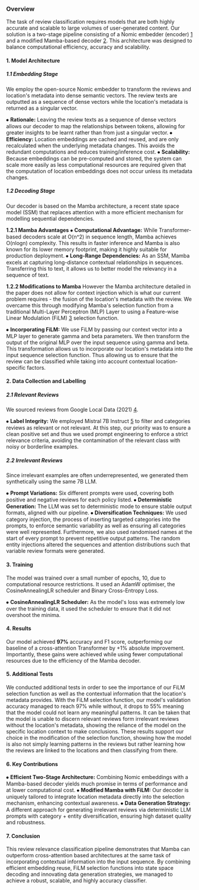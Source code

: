 ### **Overview**
The task of review classification requires models that are both highly accurate and scalable to large volumes of user-generated content. Our solution is a two-stage pipeline consisting of a Nomic embedder (encoder) [1] and a modified Mamba-based decoder [2]. This architecture was designed to balance computational efficiency, accuracy and scalability.

#### **1. Model Architecture**

##### **1.1 Embedding Stage**
We employ the open-source Nomic embedder to transform the reviews and location's metadata into dense semantic vectors. The review texts are outputted as a sequence of dense vectors while the location's metadata is returned as a singular vector.

⦁	**Rationale:** Leaving the review texts as a sequence of dense vectors allows our decoder to map the relationships between tokens, allowing for greater insights to be learnt rather than from just a singular vector.
⦁	**Efficiency:** Location embeddings are cached and reused, and are only recalculated when the underlying metadata changes. This avoids the redundant computations and reduces training/inference cost.
⦁	**Scalability:** Because embeddings can be pre-computed and stored, the system can scale more easily as less computational resources are required given that the computation of location embeddings does not occur unless its metadata changes. 

##### **1.2 Decoding Stage** 
Our decoder is based on the Mamba architecture, a recent state space model (SSM) that replaces attention with a more efficient mechanism for modelling sequential dependencies.

**1.2.1 Mamba Advantages**
⦁	**Computational Advantage:** While Transformer-based decoders scale at O(n^2) in sequence length, Mamba achieves O(nlogn) complexity. This results in faster inference and Mamba is also known for its lower memory footprint, making it highly suitable for production deployment.
⦁	**Long-Range Dependencies:** As an SSM, Mamba excels at capturing long-distance contextual relationships in sequences. Transferring this to text, it allows us to better model the relevancy in a sequence of text.

**1.2.2 Modifications to Mamba**
However the Mamba architecture detailed in the paper does not allow for context injection which is what our current problem requires - the fusion of the location's metadata with the review. We overcame this through modifying Mamba's selection function from a traditional Multi-Layer Perceptron (MLP) Layer to using a Feature-wise Linear Modulation (FiLM) [3] selection function.

⦁	**Incorporating FiLM:** We use FiLM by passing our context vector into a MLP layer to generate gamma and beta parameters. We then transform the output of the original MLP over the input sequence using gamma and beta. This transformation allows us to incorporate our location's metadata into the input sequence selection function. Thus allowing us to ensure that the review can be classified while taking into account contextual location-specific factors.
 
#### **2. Data Collection and Labelling**

##### **2.1 Relevant Reviews**
We sourced reviews from Google Local Data (2021) [4].

⦁	**Label Integrity:** We employed Mistral 7B Instruct [5] to filter and categories reviews as relevant or not relevant. At this step, our priority was to ensure a clean positive set and thus we used prompt engineering to enforce a strict relevance criteria, avoiding the contamination of the relevant class with noisy or borderline examples.

##### **2.2 Irrelevant Reviews**
Since irrelevant examples are often underrepresented, we generated them synthetically using the same 7B LLM.

⦁	**Prompt Variations:** Six different prompts were used, covering both positive and negative reviews for each policy listed.
⦁	**Deterministic Generation:** The LLM was set to deterministic mode to ensure stable output formats, aligned with our pipeline.
⦁	**Diversification Techniques:** We used category injection, the process of inserting targeted categories into the prompts, to enforce semantic variability as well as ensuring all categories were well represented. Furthermore, we also used randomised names at the start of every prompt to prevent repetitive output patterns. The random entity injections altered the sequences and attention distributions such that variable review formats were generated.

#### **3. Training**
The model was trained over a small number of epochs, 10, due to computational resource restrictions. It used an AdamW optimiser, the CosineAnnealingLR scheduler and Binary Cross-Entropy Loss.

⦁	**CosineAnnealingLR Scheduler:** As the model's loss was extremely low over the training data, it used the scheduler to ensure that it did not overshoot the minima. 

#### **4. Results**
Our model achieved **97%** accuracy and F1 score, outperforming our baseline of a cross-attention Transformer by +1% absolute improvement. Importantly, these gains were achieved while using fewer computational resources due to the efficiency of the Mamba decoder.

#### **5. Additional Tests**
We conducted additional tests in order to see the importance of our FiLM selection function as well as the contextual information that the location's metadata provides. With the FiLM selection function, our model's validation accuracy managed to reach 97% while without, it drops to 55% meaning that the model could not learn any meaningful patterns. It can be taken that the model is unable to discern relevant reviews form irrelevant reviews without the location's metadata, showing the reliance of the model on the specific location context to make conclusions. These results support our choice in the modification of the selection function, showing how the model is also not simply learning patterns in the reviews but rather learning how the reviews are linked to the locations and then classifying from there.

#### **6. Key Contributions**
⦁	**Efficient Two-Stage Architecture:** Combining Nomic embeddings with a Mamba-based decoder yields much promise in terms of performance and at lower computational cost.
⦁	**Modified Mamba with FiLM:** Our decoder is uniquely tailored to integrate location metadata directly into the selection mechanism, enhancing contextual awareness.
⦁	**Data Generation Strategy:** A different approach for generating irrelevant reviews via deterministic LLM prompts with category + entity diversification, ensuring high dataset quality and robustness.

#### **7. Conclusion**
This review relevance classification pipeline demonstrates that Mamba can outperform cross-attention based architectures at the same task of incorporating contextual information into the input sequence. By combining efficient embedding reuse, FiLM selection functions into state space decoding and innovating data generation strategies, we managed to achieve a robust, scalable, and highly accuracy classifier. 

[1]: https://huggingface.co/nomic-ai/nomic-embed-text-v1.5
[2]: https://arxiv.org/abs/2405.21060
[3]: https://arxiv.org/abs/1709.07871
[4]: https://mcauleylab.ucsd.edu/public_datasets/gdrive/googlelocal/
[5]: https://huggingface.co/mistralai/Mistral-7B-Instruct-v0.3